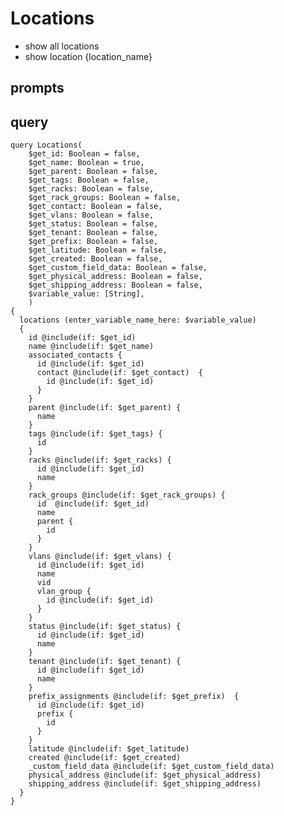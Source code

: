 # Locations
 - show all locations
 - show location {location_name}
## prompts

## query

    query Locations(
        $get_id: Boolean = false,
        $get_name: Boolean = true,
        $get_parent: Boolean = false,
        $get_tags: Boolean = false,
        $get_racks: Boolean = false,
        $get_rack_groups: Boolean = false,
        $get_contact: Boolean = false,
        $get_vlans: Boolean = false,
        $get_status: Boolean = false,
        $get_tenant: Boolean = false,
        $get_prefix: Boolean = false,
        $get_latitude: Boolean = false,
        $get_created: Boolean = false,
        $get_custom_field_data: Boolean = false,
        $get_physical_address: Boolean = false,
        $get_shipping_address: Boolean = false,
        $variable_value: [String],
        ) 
    {
      locations (enter_variable_name_here: $variable_value) 
      {
        id @include(if: $get_id)
        name @include(if: $get_name)
        associated_contacts {
          id @include(if: $get_id)
          contact @include(if: $get_contact)  {
            id @include(if: $get_id)
          }
        }
        parent @include(if: $get_parent) {
          name
        }
        tags @include(if: $get_tags) {
          id
        }
        racks @include(if: $get_racks) {
          id @include(if: $get_id)
          name
        }
        rack_groups @include(if: $get_rack_groups) {
          id  @include(if: $get_id)
          name
          parent {
            id
          }
        }
        vlans @include(if: $get_vlans) {
          id @include(if: $get_id)
          name
          vid
          vlan_group {
            id @include(if: $get_id)
          }
        }
        status @include(if: $get_status) {
          id @include(if: $get_id)
          name
        }
        tenant @include(if: $get_tenant) {
          id @include(if: $get_id)
          name
        }
        prefix_assignments @include(if: $get_prefix)  {
          id @include(if: $get_id)
          prefix {
            id
          }
        }
        latitude @include(if: $get_latitude)
        created @include(if: $get_created)
        _custom_field_data @include(if: $get_custom_field_data)
        physical_address @include(if: $get_physical_address)
        shipping_address @include(if: $get_shipping_address)
      }
    }